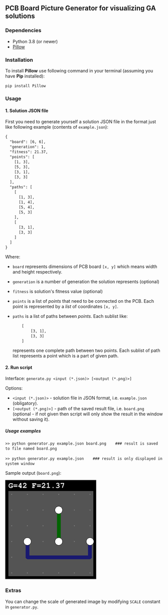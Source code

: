 ## PCB Board Picture Generator for visualizing GA solutions

### Dependencies

- Python 3.8 (or newer)
- [Pillow](https://python-pillow.org)

### Installation

To install **Pillow** use following command in your terminal (assuming you have **Pip** installed):

```
pip install Pillow
```

### Usage

#### 1. Solution JSON file

First you need to generate yourself a solution JSON file in the format just like following example (contents of `example.json`):

```
{
  "board": [6, 6],
  "generation": 1,
  "fitness": 21.37,
  "points": [
    [1, 3],
    [5, 3],
    [3, 1],
    [3, 3]
  ],
  "paths": [
    [
      [1, 3],
      [1, 4],
      [5, 4],
      [5, 3]
    ],
    [
      [3, 1],
      [3, 3]
    ]
  ]
}
```

Where:

- `board` represents dimensions of PCB board `[x, y]` which means width and height respectively.
- `generation` is a number of generation the solution represents (optional)
- `fitness` is solution's fitness value (optional)
- `points` is a list of _points_ that need to be connected on the PCB. Each point is represented by a _list_ of coordinates `[x, y]`.
- `paths` is a list of paths between _points_. Each sublist like:

  ```
      [
          [3, 1],
          [3, 3]
      ]
  ```

  represents one complete path between two points. Each sublist of path list represents a point which is a part of given path.

#### 2. Run script

Interface: `generate.py <input (*.json)> [<output (*.png)>]`

Options:

- `<input (*.json)>` - solution file in JSON format, i.e. `example.json` (obligatory).
- `[<output (*.png)>]` - path of the saved result file, i.e. `board.png` (optional - if not given then script will only show the result in the window without saving it).

##### Usage examples

```
>> python generator.py example.json board.png    ### result is saved to file named board.png

>> python generator.py example.json    ### result is only displayed in system window
```

Sample output (`board.png`):

![example](./board.png 'board.png')

### Extras

You can change the scale of generated image by modifying `SCALE` constant in `generator.py`.
